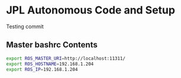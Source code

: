 # JPL Autonomous Code and Setup

Testing commit

## Master bashrc Contents
```sh
export ROS_MASTER_URI=http://localhost:11311/
export ROS_HOSTNAME=192.168.1.204
export ROS_IP=192.168.1.204
```
